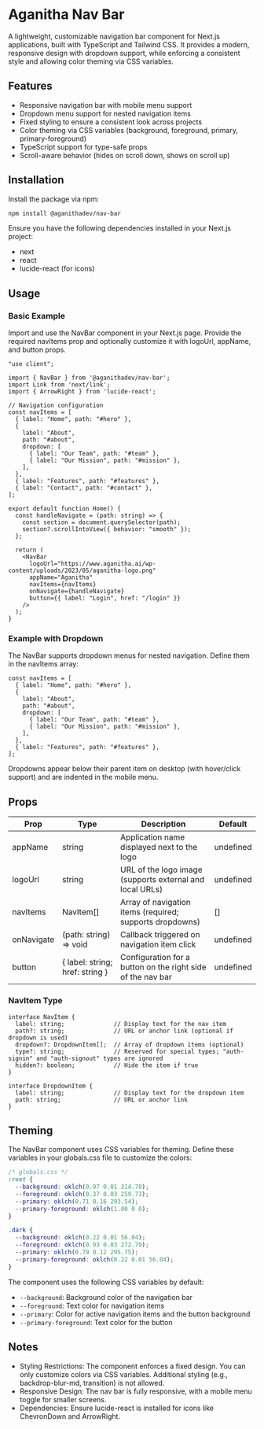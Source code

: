 # Aganitha Nav Bar

A lightweight, customizable navigation bar component for Next.js applications, built with TypeScript and Tailwind CSS. It provides a modern, responsive design with dropdown support, while enforcing a consistent style and allowing color theming via CSS variables.


## Features

- Responsive navigation bar with mobile menu support
- Dropdown menu support for nested navigation items
- Fixed styling to ensure a consistent look across projects
- Color theming via CSS variables (background, foreground, primary, primary-foreground)
- TypeScript support for type-safe props
- Scroll-aware behavior (hides on scroll down, shows on scroll up)

## Installation

Install the package via npm:

```bash
npm install @aganithadev/nav-bar
```

Ensure you have the following dependencies installed in your Next.js project:
- next
- react
- lucide-react (for icons)

## Usage

### Basic Example

Import and use the NavBar component in your Next.js page. Provide the required navItems prop and optionally customize it with logoUrl, appName, and button props.

```tsx
"use client";

import { NavBar } from '@aganithadev/nav-bar';
import Link from 'next/link';
import { ArrowRight } from 'lucide-react';

// Navigation configuration
const navItems = [
  { label: "Home", path: "#hero" },
  {
    label: "About",
    path: "#about",
    dropdown: [
      { label: "Our Team", path: "#team" },
      { label: "Our Mission", path: "#mission" },
    ],
  },
  { label: "Features", path: "#features" },
  { label: "Contact", path: "#contact" },
];

export default function Home() {
  const handleNavigate = (path: string) => {
    const section = document.querySelector(path);
    section?.scrollIntoView({ behavior: "smooth" });
  };

  return (
    <NavBar
      logoUrl="https://www.aganitha.ai/wp-content/uploads/2023/05/aganitha-logo.png"
      appName="Aganitha"
      navItems={navItems}
      onNavigate={handleNavigate}
      button={{ label: "Login", href: "/login" }}
    />
  );
}
```

### Example with Dropdown

The NavBar supports dropdown menus for nested navigation. Define them in the navItems array:

```tsx
const navItems = [
  { label: "Home", path: "#hero" },
  {
    label: "About",
    path: "#about",
    dropdown: [
      { label: "Our Team", path: "#team" },
      { label: "Our Mission", path: "#mission" },
    ],
  },
  { label: "Features", path: "#features" },
];
```

Dropdowns appear below their parent item on desktop (with hover/click support) and are indented in the mobile menu.

## Props

| Prop | Type | Description | Default |
|------|------|-------------|---------|
| appName | string | Application name displayed next to the logo | undefined |
| logoUrl | string | URL of the logo image (supports external and local URLs) | undefined |
| navItems | NavItem[] | Array of navigation items (required; supports dropdowns) | [] |
| onNavigate | (path: string) => void | Callback triggered on navigation item click | undefined |
| button | { label: string; href: string } | Configuration for a button on the right side of the nav bar | undefined |

### NavItem Type

```tsx
interface NavItem {
  label: string;              // Display text for the nav item
  path?: string;              // URL or anchor link (optional if dropdown is used)
  dropdown?: DropdownItem[];  // Array of dropdown items (optional)
  type?: string;              // Reserved for special types; "auth-signin" and "auth-signout" types are ignored
  hidden?: boolean;           // Hide the item if true
}

interface DropdownItem {
  label: string;              // Display text for the dropdown item
  path: string;               // URL or anchor link
}
```

## Theming

The NavBar component uses CSS variables for theming. Define these variables in your globals.css file to customize the colors:

```css
/* globals.css */
:root {
  --background: oklch(0.97 0.01 314.78);
  --foreground: oklch(0.37 0.03 259.73);
  --primary: oklch(0.71 0.16 293.54);
  --primary-foreground: oklch(1.00 0 0);
}

.dark {
  --background: oklch(0.22 0.01 56.04);
  --foreground: oklch(0.93 0.03 272.79);
  --primary: oklch(0.79 0.12 295.75);
  --primary-foreground: oklch(0.22 0.01 56.04);
}
```

The component uses the following CSS variables by default:
- `--background`: Background color of the navigation bar
- `--foreground`: Text color for navigation items
- `--primary`: Color for active navigation items and the button background
- `--primary-foreground`: Text color for the button

## Notes

- Styling Restrictions: The component enforces a fixed design. You can only customize colors via CSS variables. Additional styling (e.g., backdrop-blur-md, transition) is not allowed.
- Responsive Design: The nav bar is fully responsive, with a mobile menu toggle for smaller screens.
- Dependencies: Ensure lucide-react is installed for icons like ChevronDown and ArrowRight.

